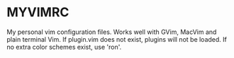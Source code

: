 # MYVIMRC

My personal vim configuration files. Works well with GVim, MacVim and plain terminal Vim. If plugin.vim does not exist, plugins will not be loaded. If no extra color schemes exist, use 'ron'.
